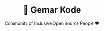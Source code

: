 <div align="center">
<h1 align="center">👋 Gemar Kode</h3>
<p>Community of Inclusive Open Source People ❤️</p>
<br />
</div>
